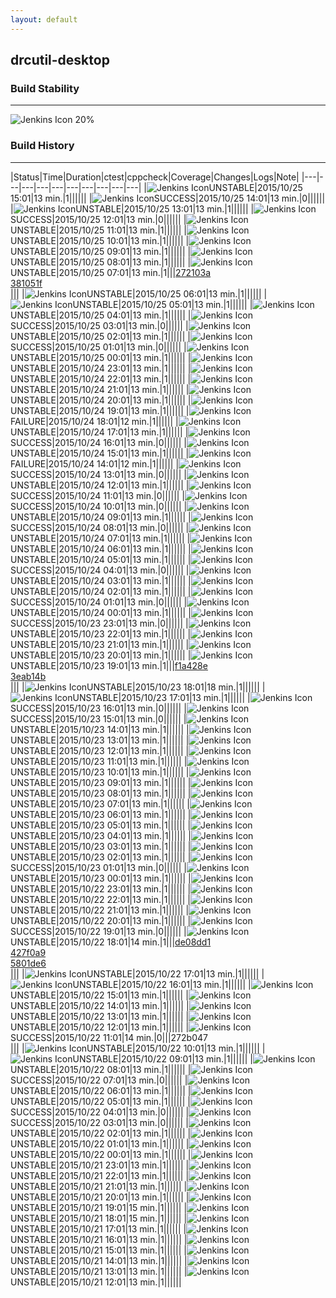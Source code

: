 ```yaml
---
layout: default
---
```

## drcutil-desktop
### Build Stability
___
![Jenkins Icon](http://jenkinshrg.github.io/images/48x48/health-20to39.png)
20%
  
### Build History
___
|Status|Time|Duration|<span class='badge'>ctest</span>|<span class='badge'>cppcheck</span>|Coverage|Changes|Logs|Note|
|---|---|---|---|---|---|---|---|---|---|
|![Jenkins Icon](http://jenkinshrg.github.io/images/24x24/yellow.png)UNSTABLE|2015/10/25 15:01|13 min.|1||||||
|![Jenkins Icon](http://jenkinshrg.github.io/images/24x24/blue.png)SUCCESS|2015/10/25 14:01|13 min.|0||||||
|![Jenkins Icon](http://jenkinshrg.github.io/images/24x24/yellow.png)UNSTABLE|2015/10/25 13:01|13 min.|1||||||
|![Jenkins Icon](http://jenkinshrg.github.io/images/24x24/blue.png)SUCCESS|2015/10/25 12:01|13 min.|0||||||
|![Jenkins Icon](http://jenkinshrg.github.io/images/24x24/yellow.png)UNSTABLE|2015/10/25 11:01|13 min.|1||||||
|![Jenkins Icon](http://jenkinshrg.github.io/images/24x24/yellow.png)UNSTABLE|2015/10/25 10:01|13 min.|1||||||
|![Jenkins Icon](http://jenkinshrg.github.io/images/24x24/yellow.png)UNSTABLE|2015/10/25 09:01|13 min.|1||||||
|![Jenkins Icon](http://jenkinshrg.github.io/images/24x24/yellow.png)UNSTABLE|2015/10/25 08:01|13 min.|1||||||
|![Jenkins Icon](http://jenkinshrg.github.io/images/24x24/yellow.png)UNSTABLE|2015/10/25 07:01|13 min.|1|||[272103a](https://github.com/fkanehiro/hrpsys-base/commit/272103a)<br>[381051f](https://github.com/fkanehiro/hrpsys-base/commit/381051f)<br>|||
|![Jenkins Icon](http://jenkinshrg.github.io/images/24x24/yellow.png)UNSTABLE|2015/10/25 06:01|13 min.|1||||||
|![Jenkins Icon](http://jenkinshrg.github.io/images/24x24/yellow.png)UNSTABLE|2015/10/25 05:01|13 min.|1||||||
|![Jenkins Icon](http://jenkinshrg.github.io/images/24x24/yellow.png)UNSTABLE|2015/10/25 04:01|13 min.|1||||||
|![Jenkins Icon](http://jenkinshrg.github.io/images/24x24/blue.png)SUCCESS|2015/10/25 03:01|13 min.|0||||||
|![Jenkins Icon](http://jenkinshrg.github.io/images/24x24/yellow.png)UNSTABLE|2015/10/25 02:01|13 min.|1||||||
|![Jenkins Icon](http://jenkinshrg.github.io/images/24x24/blue.png)SUCCESS|2015/10/25 01:01|13 min.|0||||||
|![Jenkins Icon](http://jenkinshrg.github.io/images/24x24/yellow.png)UNSTABLE|2015/10/25 00:01|13 min.|1||||||
|![Jenkins Icon](http://jenkinshrg.github.io/images/24x24/yellow.png)UNSTABLE|2015/10/24 23:01|13 min.|1||||||
|![Jenkins Icon](http://jenkinshrg.github.io/images/24x24/yellow.png)UNSTABLE|2015/10/24 22:01|13 min.|1||||||
|![Jenkins Icon](http://jenkinshrg.github.io/images/24x24/yellow.png)UNSTABLE|2015/10/24 21:01|13 min.|1||||||
|![Jenkins Icon](http://jenkinshrg.github.io/images/24x24/yellow.png)UNSTABLE|2015/10/24 20:01|13 min.|1||||||
|![Jenkins Icon](http://jenkinshrg.github.io/images/24x24/yellow.png)UNSTABLE|2015/10/24 19:01|13 min.|1||||||
|![Jenkins Icon](http://jenkinshrg.github.io/images/24x24/red.png)FAILURE|2015/10/24 18:01|12 min.|1||||||
|![Jenkins Icon](http://jenkinshrg.github.io/images/24x24/yellow.png)UNSTABLE|2015/10/24 17:01|13 min.|1||||||
|![Jenkins Icon](http://jenkinshrg.github.io/images/24x24/blue.png)SUCCESS|2015/10/24 16:01|13 min.|0||||||
|![Jenkins Icon](http://jenkinshrg.github.io/images/24x24/yellow.png)UNSTABLE|2015/10/24 15:01|13 min.|1||||||
|![Jenkins Icon](http://jenkinshrg.github.io/images/24x24/red.png)FAILURE|2015/10/24 14:01|12 min.|1||||||
|![Jenkins Icon](http://jenkinshrg.github.io/images/24x24/blue.png)SUCCESS|2015/10/24 13:01|13 min.|0||||||
|![Jenkins Icon](http://jenkinshrg.github.io/images/24x24/yellow.png)UNSTABLE|2015/10/24 12:01|13 min.|1||||||
|![Jenkins Icon](http://jenkinshrg.github.io/images/24x24/blue.png)SUCCESS|2015/10/24 11:01|13 min.|0||||||
|![Jenkins Icon](http://jenkinshrg.github.io/images/24x24/blue.png)SUCCESS|2015/10/24 10:01|13 min.|0||||||
|![Jenkins Icon](http://jenkinshrg.github.io/images/24x24/yellow.png)UNSTABLE|2015/10/24 09:01|13 min.|1||||||
|![Jenkins Icon](http://jenkinshrg.github.io/images/24x24/blue.png)SUCCESS|2015/10/24 08:01|13 min.|0||||||
|![Jenkins Icon](http://jenkinshrg.github.io/images/24x24/yellow.png)UNSTABLE|2015/10/24 07:01|13 min.|1||||||
|![Jenkins Icon](http://jenkinshrg.github.io/images/24x24/yellow.png)UNSTABLE|2015/10/24 06:01|13 min.|1||||||
|![Jenkins Icon](http://jenkinshrg.github.io/images/24x24/yellow.png)UNSTABLE|2015/10/24 05:01|13 min.|1||||||
|![Jenkins Icon](http://jenkinshrg.github.io/images/24x24/blue.png)SUCCESS|2015/10/24 04:01|13 min.|0||||||
|![Jenkins Icon](http://jenkinshrg.github.io/images/24x24/yellow.png)UNSTABLE|2015/10/24 03:01|13 min.|1||||||
|![Jenkins Icon](http://jenkinshrg.github.io/images/24x24/yellow.png)UNSTABLE|2015/10/24 02:01|13 min.|1||||||
|![Jenkins Icon](http://jenkinshrg.github.io/images/24x24/blue.png)SUCCESS|2015/10/24 01:01|13 min.|0||||||
|![Jenkins Icon](http://jenkinshrg.github.io/images/24x24/yellow.png)UNSTABLE|2015/10/24 00:01|13 min.|1||||||
|![Jenkins Icon](http://jenkinshrg.github.io/images/24x24/blue.png)SUCCESS|2015/10/23 23:01|13 min.|0||||||
|![Jenkins Icon](http://jenkinshrg.github.io/images/24x24/yellow.png)UNSTABLE|2015/10/23 22:01|13 min.|1||||||
|![Jenkins Icon](http://jenkinshrg.github.io/images/24x24/yellow.png)UNSTABLE|2015/10/23 21:01|13 min.|1||||||
|![Jenkins Icon](http://jenkinshrg.github.io/images/24x24/yellow.png)UNSTABLE|2015/10/23 20:01|13 min.|1||||||
|![Jenkins Icon](http://jenkinshrg.github.io/images/24x24/yellow.png)UNSTABLE|2015/10/23 19:01|13 min.|1|||[f1a428e](https://github.com/fkanehiro/hrpsys-base/commit/f1a428e)<br>[3eab14b](https://github.com/fkanehiro/hrpsys-base/commit/3eab14b)<br>|||
|![Jenkins Icon](http://jenkinshrg.github.io/images/24x24/yellow.png)UNSTABLE|2015/10/23 18:01|18 min.|1||||||
|![Jenkins Icon](http://jenkinshrg.github.io/images/24x24/yellow.png)UNSTABLE|2015/10/23 17:01|13 min.|1||||||
|![Jenkins Icon](http://jenkinshrg.github.io/images/24x24/blue.png)SUCCESS|2015/10/23 16:01|13 min.|0||||||
|![Jenkins Icon](http://jenkinshrg.github.io/images/24x24/blue.png)SUCCESS|2015/10/23 15:01|13 min.|0||||||
|![Jenkins Icon](http://jenkinshrg.github.io/images/24x24/yellow.png)UNSTABLE|2015/10/23 14:01|13 min.|1||||||
|![Jenkins Icon](http://jenkinshrg.github.io/images/24x24/yellow.png)UNSTABLE|2015/10/23 13:01|13 min.|1||||||
|![Jenkins Icon](http://jenkinshrg.github.io/images/24x24/yellow.png)UNSTABLE|2015/10/23 12:01|13 min.|1||||||
|![Jenkins Icon](http://jenkinshrg.github.io/images/24x24/yellow.png)UNSTABLE|2015/10/23 11:01|13 min.|1||||||
|![Jenkins Icon](http://jenkinshrg.github.io/images/24x24/yellow.png)UNSTABLE|2015/10/23 10:01|13 min.|1||||||
|![Jenkins Icon](http://jenkinshrg.github.io/images/24x24/yellow.png)UNSTABLE|2015/10/23 09:01|13 min.|1||||||
|![Jenkins Icon](http://jenkinshrg.github.io/images/24x24/yellow.png)UNSTABLE|2015/10/23 08:01|13 min.|1||||||
|![Jenkins Icon](http://jenkinshrg.github.io/images/24x24/yellow.png)UNSTABLE|2015/10/23 07:01|13 min.|1||||||
|![Jenkins Icon](http://jenkinshrg.github.io/images/24x24/yellow.png)UNSTABLE|2015/10/23 06:01|13 min.|1||||||
|![Jenkins Icon](http://jenkinshrg.github.io/images/24x24/yellow.png)UNSTABLE|2015/10/23 05:01|13 min.|1||||||
|![Jenkins Icon](http://jenkinshrg.github.io/images/24x24/yellow.png)UNSTABLE|2015/10/23 04:01|13 min.|1||||||
|![Jenkins Icon](http://jenkinshrg.github.io/images/24x24/yellow.png)UNSTABLE|2015/10/23 03:01|13 min.|1||||||
|![Jenkins Icon](http://jenkinshrg.github.io/images/24x24/yellow.png)UNSTABLE|2015/10/23 02:01|13 min.|1||||||
|![Jenkins Icon](http://jenkinshrg.github.io/images/24x24/blue.png)SUCCESS|2015/10/23 01:01|13 min.|0||||||
|![Jenkins Icon](http://jenkinshrg.github.io/images/24x24/yellow.png)UNSTABLE|2015/10/23 00:01|13 min.|1||||||
|![Jenkins Icon](http://jenkinshrg.github.io/images/24x24/yellow.png)UNSTABLE|2015/10/22 23:01|13 min.|1||||||
|![Jenkins Icon](http://jenkinshrg.github.io/images/24x24/yellow.png)UNSTABLE|2015/10/22 22:01|13 min.|1||||||
|![Jenkins Icon](http://jenkinshrg.github.io/images/24x24/yellow.png)UNSTABLE|2015/10/22 21:01|13 min.|1||||||
|![Jenkins Icon](http://jenkinshrg.github.io/images/24x24/yellow.png)UNSTABLE|2015/10/22 20:01|13 min.|1||||||
|![Jenkins Icon](http://jenkinshrg.github.io/images/24x24/blue.png)SUCCESS|2015/10/22 19:01|13 min.|0||||||
|![Jenkins Icon](http://jenkinshrg.github.io/images/24x24/yellow.png)UNSTABLE|2015/10/22 18:01|14 min.|1|||[de08dd1](https://github.com/fkanehiro/hrpsys-base/commit/de08dd1)<br>[427f0a9](https://github.com/fkanehiro/hrpsys-base/commit/427f0a9)<br>[5801de6](https://github.com/fkanehiro/hrpsys-base/commit/5801de6)<br>|||
|![Jenkins Icon](http://jenkinshrg.github.io/images/24x24/yellow.png)UNSTABLE|2015/10/22 17:01|13 min.|1||||||
|![Jenkins Icon](http://jenkinshrg.github.io/images/24x24/yellow.png)UNSTABLE|2015/10/22 16:01|13 min.|1||||||
|![Jenkins Icon](http://jenkinshrg.github.io/images/24x24/yellow.png)UNSTABLE|2015/10/22 15:01|13 min.|1||||||
|![Jenkins Icon](http://jenkinshrg.github.io/images/24x24/yellow.png)UNSTABLE|2015/10/22 14:01|13 min.|1||||||
|![Jenkins Icon](http://jenkinshrg.github.io/images/24x24/yellow.png)UNSTABLE|2015/10/22 13:01|13 min.|1||||||
|![Jenkins Icon](http://jenkinshrg.github.io/images/24x24/yellow.png)UNSTABLE|2015/10/22 12:01|13 min.|1||||||
|![Jenkins Icon](http://jenkinshrg.github.io/images/24x24/blue.png)SUCCESS|2015/10/22 11:01|14 min.|0|||272b047<br>|||
|![Jenkins Icon](http://jenkinshrg.github.io/images/24x24/yellow.png)UNSTABLE|2015/10/22 10:01|13 min.|1||||||
|![Jenkins Icon](http://jenkinshrg.github.io/images/24x24/yellow.png)UNSTABLE|2015/10/22 09:01|13 min.|1||||||
|![Jenkins Icon](http://jenkinshrg.github.io/images/24x24/yellow.png)UNSTABLE|2015/10/22 08:01|13 min.|1||||||
|![Jenkins Icon](http://jenkinshrg.github.io/images/24x24/blue.png)SUCCESS|2015/10/22 07:01|13 min.|0||||||
|![Jenkins Icon](http://jenkinshrg.github.io/images/24x24/yellow.png)UNSTABLE|2015/10/22 06:01|13 min.|1||||||
|![Jenkins Icon](http://jenkinshrg.github.io/images/24x24/yellow.png)UNSTABLE|2015/10/22 05:01|13 min.|1||||||
|![Jenkins Icon](http://jenkinshrg.github.io/images/24x24/blue.png)SUCCESS|2015/10/22 04:01|13 min.|0||||||
|![Jenkins Icon](http://jenkinshrg.github.io/images/24x24/blue.png)SUCCESS|2015/10/22 03:01|13 min.|0||||||
|![Jenkins Icon](http://jenkinshrg.github.io/images/24x24/yellow.png)UNSTABLE|2015/10/22 02:01|13 min.|1||||||
|![Jenkins Icon](http://jenkinshrg.github.io/images/24x24/yellow.png)UNSTABLE|2015/10/22 01:01|13 min.|1||||||
|![Jenkins Icon](http://jenkinshrg.github.io/images/24x24/yellow.png)UNSTABLE|2015/10/22 00:01|13 min.|1||||||
|![Jenkins Icon](http://jenkinshrg.github.io/images/24x24/yellow.png)UNSTABLE|2015/10/21 23:01|13 min.|1||||||
|![Jenkins Icon](http://jenkinshrg.github.io/images/24x24/yellow.png)UNSTABLE|2015/10/21 22:01|13 min.|1||||||
|![Jenkins Icon](http://jenkinshrg.github.io/images/24x24/yellow.png)UNSTABLE|2015/10/21 21:01|13 min.|1||||||
|![Jenkins Icon](http://jenkinshrg.github.io/images/24x24/yellow.png)UNSTABLE|2015/10/21 20:01|13 min.|1||||||
|![Jenkins Icon](http://jenkinshrg.github.io/images/24x24/yellow.png)UNSTABLE|2015/10/21 19:01|15 min.|1||||||
|![Jenkins Icon](http://jenkinshrg.github.io/images/24x24/yellow.png)UNSTABLE|2015/10/21 18:01|15 min.|1||||||
|![Jenkins Icon](http://jenkinshrg.github.io/images/24x24/yellow.png)UNSTABLE|2015/10/21 17:01|13 min.|1||||||
|![Jenkins Icon](http://jenkinshrg.github.io/images/24x24/yellow.png)UNSTABLE|2015/10/21 16:01|13 min.|1||||||
|![Jenkins Icon](http://jenkinshrg.github.io/images/24x24/yellow.png)UNSTABLE|2015/10/21 15:01|13 min.|1||||||
|![Jenkins Icon](http://jenkinshrg.github.io/images/24x24/yellow.png)UNSTABLE|2015/10/21 14:01|13 min.|1||||||
|![Jenkins Icon](http://jenkinshrg.github.io/images/24x24/yellow.png)UNSTABLE|2015/10/21 13:01|13 min.|1||||||
|![Jenkins Icon](http://jenkinshrg.github.io/images/24x24/yellow.png)UNSTABLE|2015/10/21 12:01|13 min.|1||||||
